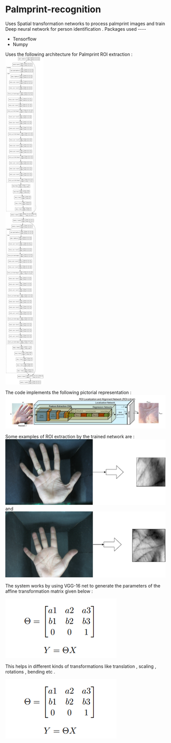 # Palmprint-recognition
Uses Spatial transformation networks to process palmprint images and train Deep neural network for person identification .
Packages used ----
 - Tensorflow
 - Numpy

Uses the following architecture for Palmprint ROI extraction :
![Architecture](Palm_ROI_extractor_model.png) 

The code implements the following pictorial representation :
![Spatial_transform_net](config2.PNG)  

Some examples of ROI extraction by the trained network are :
![Ex:1](diagram2.png)  and ![Ex:2](diagram3.png)    

The system works by using VGG-16 net to generate the parameters of the affine transformation matrix given below : 

 ![Affine matrix](affine_matrix.PNG) 

 This helps in different kinds of transformations like translation , scaling , rotations , bending etc . 
 
![Affine matrix](affine_matrix.PNG) 

